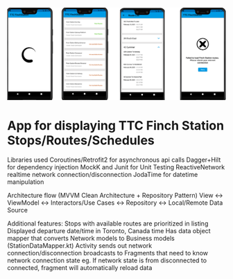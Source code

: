 
<img src="/app_preview.png?raw=true" alt="Shimmer" /><br />
# App for displaying TTC Finch Station Stops/Routes/Schedules

Libraries used 
Coroutines/Retrofit2 for asynchronous api calls
Dagger+Hilt for dependency injection
MockK and Junit for Unit Testing
ReactiveNetwork realtime network connection/disconnection
JodaTime for datetime manipulation

Architecture flow (MVVM Clean Architecture + Repository Pattern)
View <-> ViewModel <-> Interactors/Use Cases <-> Repository <-> Local/Remote Data Source 

Additional features:
Stops with available routes are prioritized in listing
Displayed departure date/time in Toronto, Canada time
Has data object mapper that converts Network models to Business models (StationDataMapper.kt)
Activity sends out network connection/disconnection broadcasts to Fragments that need to know network connection state
eg. If network state is from disconnected to connected, fragment will automatically reload data
